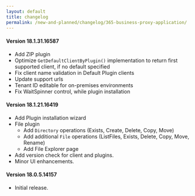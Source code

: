 ```yaml
---
layout: default
title: changelog
permalink: /new-and-planned/changelog/365-business-proxy-application/
---
```


#### Version 18.1.31.16587
 
 - Add ZIP plugin
 - Optimize `GetDefaultClientByPlugin()` implementation to return first supported client, if no default specified
 - Fix client name validation in Default Plugin clients
 - Update support urls
 - Tenant ID editable for on-premises environments
 - Fix WaitSpinner control, while plugin installation

#### Version 18.1.21.16419

 - Add Plugin installation wizard
 - File plugin
   - Add `Directory` operations (Exists, Create, Delete, Copy, Move)
   - Add additional `File` operations (ListFiles, Exists, Delete, Copy, Move, Rename)
   - Add File Explorer page
 - Add version check for client and plugins.
 - Minor UI enhancements.

#### Version 18.0.5.14157
 - Initial release.
